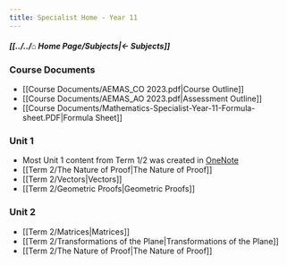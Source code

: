 ```yaml
---
title: Specialist Home - Year 11
---
```


##### [[../../⌂ Home Page/Subjects|← Subjects]]

### Course Documents
- [[Course Documents/AEMAS_CO 2023.pdf|Course Outline]]
- [[Course Documents/AEMAS_AO 2023.pdf|Assessment Outline]]
- [[Course Documents/Mathematics-Specialist-Year-11-Formula-sheet.PDF|Formula Sheet]]

### Unit 1
- Most Unit 1 content from Term 1/2 was created in [OneNote](https://educationwaeduau-my.sharepoint.com/personal/ajay_bisnath_student_education_wa_edu_au/_layouts/OneNote.aspx?id=%2Fpersonal%2Fajay_bisnath_student_education_wa_edu_au%2FDocuments%2F2023%20Notes&wd=target%28Bajay%20Bapproved%20Notes%2FChemistry%20%F0%9F%A7%AA.one%7C44C03AFB-DBA4-40D6-9A57-FB2EBA28539B%2F%29)
- [[Term 2/The Nature of Proof|The Nature of Proof]]
- [[Term 2/Vectors|Vectors]]
- [[Term 2/Geometric Proofs|Geometric Proofs]]

### Unit 2
- [[Term 2/Matrices|Matrices]]
- [[Term 2/Transformations of the Plane|Transformations of the Plane]]
- [[Term 2/The Nature of Proof|The Nature of Proof]]